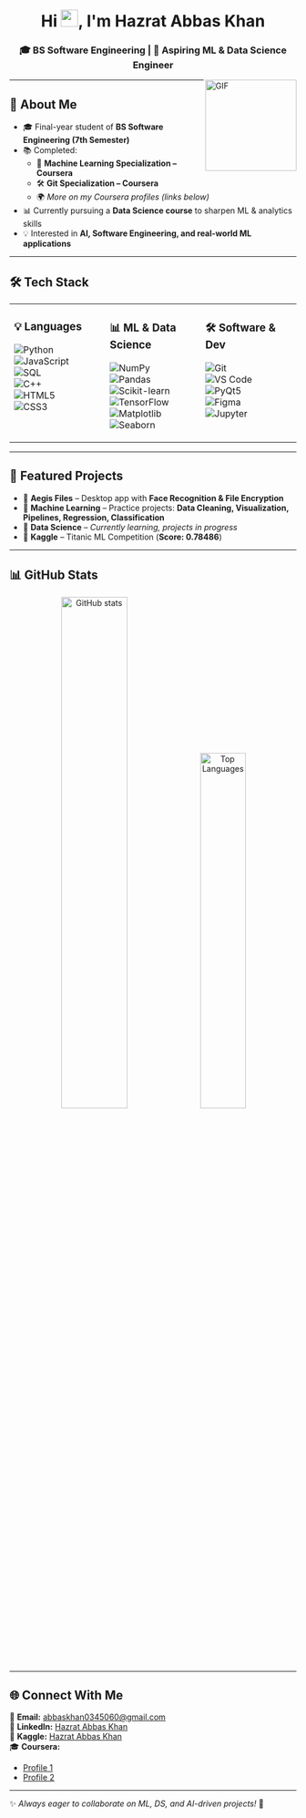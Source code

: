 <h1 align="center">Hi <img width="30px" src="https://media.tenor.com/images/3b388fe03da271d2674faf85eb7c3fcd/tenor.gif" />, I'm Hazrat Abbas Khan</h1>
<h3 align="center">🎓 BS Software Engineering | 🤖 Aspiring ML & Data Science Engineer</h3>

<img align="right" alt="GIF" height="160px" style='z-index: 2;' src="https://media.giphy.com/media/du3J3cXyzhj75IOgvA/giphy.gif" />

---

## 🚀 About Me
- 🎓 Final-year student of **BS Software Engineering (7th Semester)**
- 📚 Completed:
  - 🎯 **Machine Learning Specialization – Coursera**  
  - 🛠️ **Git Specialization – Coursera**  
  - 🌍 *More on my Coursera profiles (links below)*  
- 📊 Currently pursuing a **Data Science course** to sharpen ML & analytics skills
- 💡 Interested in **AI, Software Engineering, and real-world ML applications**  

---

## 🛠️ Tech Stack  

<table>
<tr>
<td valign="top" width="33%">

### 💡 Languages  
![Python](https://img.shields.io/badge/Python-3776AB?style=flat&logo=python&logoColor=white)  
![JavaScript](https://img.shields.io/badge/JavaScript-F7DF1E?style=flat&logo=javascript&logoColor=black)  
![SQL](https://img.shields.io/badge/SQL-003B57?style=flat&logo=postgresql&logoColor=white)  
![C++](https://img.shields.io/badge/C++-00599C?style=flat&logo=cplusplus&logoColor=white)  
![HTML5](https://img.shields.io/badge/HTML5-E34F26?style=flat&logo=html5&logoColor=white)  
![CSS3](https://img.shields.io/badge/CSS3-1572B6?style=flat&logo=css3&logoColor=white)  

</td>
<td valign="top" width="33%">

### 📊 ML & Data Science  
![NumPy](https://img.shields.io/badge/Numpy-013243?style=flat&logo=numpy&logoColor=white)  
![Pandas](https://img.shields.io/badge/Pandas-150458?style=flat&logo=pandas&logoColor=white)  
![Scikit-learn](https://img.shields.io/badge/Scikit--Learn-F7931E?style=flat&logo=scikit-learn&logoColor=white)  
![TensorFlow](https://img.shields.io/badge/TensorFlow-FF6F00?style=flat&logo=tensorflow&logoColor=white)  
![Matplotlib](https://img.shields.io/badge/Matplotlib-003B57?style=flat&logo=plotly&logoColor=white)  
![Seaborn](https://img.shields.io/badge/Seaborn-0099CC?style=flat&logoColor=white)  

</td>
<td valign="top" width="33%">

### 🛠️ Software & Dev  
![Git](https://img.shields.io/badge/Git-F05032?style=flat&logo=git&logoColor=white)  
![VS Code](https://img.shields.io/badge/VS%20Code-0078D4?style=flat&logo=visual-studio-code&logoColor=white)  
![PyQt5](https://img.shields.io/badge/PyQt5-41CD52?style=flat&logo=qt&logoColor=white)  
![Figma](https://img.shields.io/badge/Figma-F24E1E?style=flat&logo=figma&logoColor=white)  
![Jupyter](https://img.shields.io/badge/Jupyter-F37626?style=flat&logo=jupyter&logoColor=white)  

</td>
</tr>
</table>

---

## 📌 Featured Projects  
- 🔐 **Aegis Files** – Desktop app with **Face Recognition & File Encryption**  
- 🤖 **Machine Learning** – Practice projects: **Data Cleaning, Visualization, Pipelines, Regression, Classification**  
- 📄 **Data Science** – *Currently learning, projects in progress*  
- 💠 **Kaggle** – Titanic ML Competition (**Score: 0.78486**)  

---

## 📊 GitHub Stats  

<p align="center">
  <img src="https://github-readme-stats.vercel.app/api?username=abbaskhan0345&show_icons=true&theme=tokyonight" alt="GitHub stats" width="48%"/>
  <img src="https://github-readme-stats.vercel.app/api/top-langs/?username=abbaskhan0345&layout=compact&theme=tokyonight" alt="Top Languages" width="40%"/>
</p>

---

## 🌐 Connect With Me  
📧 **Email:** [abbaskhan0345060@gmail.com](mailto:abbaskhan0345060@gmail.com)  
💼 **LinkedIn:** [Hazrat Abbas Khan](https://www.linkedin.com/in/hazrat-abbas-khan-113136329)  
💠 **Kaggle:** [Hazrat Abbas Khan](https://www.kaggle.com/hazratabbaskhan)  
🎓 **Coursera:**  
- [Profile 1](https://www.coursera.org/user/04c30f99b14a260da612958e80e4f2e2)  
- [Profile 2](https://www.coursera.org/user/38d00dd142f0d077c7271da72ec56e25)  

---

✨ *Always eager to collaborate on ML, DS, and AI-driven projects!* 🚀
